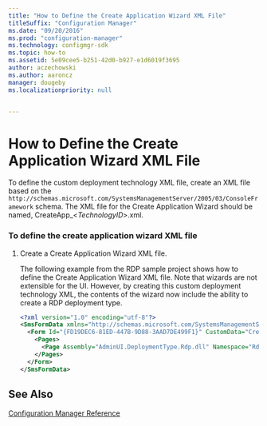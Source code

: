 ```yaml
---
title: "How to Define the Create Application Wizard XML File"
titleSuffix: "Configuration Manager"
ms.date: "09/20/2016"
ms.prod: "configuration-manager"
ms.technology: configmgr-sdk
ms.topic: how-to
ms.assetid: 5e09cee5-b251-42d0-b927-e1d6019f3695
author: aczechowski
ms.author: aaroncz
manager: dougeby
ms.localizationpriority: null


---
```

# How to Define the Create Application Wizard XML File
To define the custom deployment technology XML file, create an XML file based on the `http://schemas.microsoft.com/SystemsManagementServer/2005/03/ConsoleFramework` schema. The XML file for the Create Application Wizard should be named, CreateApp_\<*TechnologyID*>.xml.  

### To define the create application wizard XML file  

1.  Create a Create Application Wizard XML file.  

     The following example from the RDP sample project shows how to define the Create Application Wizard XML file. Note that wizards are not extensible for the UI.  However, by creating this custom deployment technology XML, the contents of the wizard now include the ability to create a RDP deployment type.  

    ```xml
    <?xml version="1.0" encoding="utf-8"?>  
    <SmsFormData xmlns="http://schemas.microsoft.com/SystemsManagementServer/2005/03/ConsoleFramework" FormatVersion="1">  
      <Form Id="{FD19DEC6-81ED-447B-9D88-3AAD7DE499F1}" CustomData="CreateApp" FormType="PropertySheet" ForceRefresh="true">  
        <Pages>  
          <Page Assembly="AdminUI.DeploymentType.Rdp.dll" Namespace="RdpTechnology.AdminConsole" VendorId="Partner Company Name" Id="{6802BC91-30EF-49A5-80F6-D4902CD5181C}" Type="RdpDeploymentTechnologyPageControl" />  
        </Pages>  
      </Form>  
    </SmsFormData>  
    ```  

## See Also  
 [Configuration Manager Reference](../../develop/reference/configuration-manager-reference.md)
